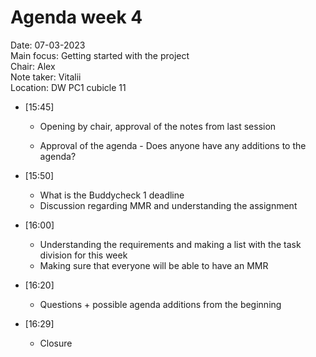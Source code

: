 # Agenda week 4


Date:           07-03-2023  
Main focus:     Getting started with the project  
Chair:          Alex  
Note taker:     Vitalii  
Location:       DW PC1 cubicle 11

- [15:45]
    - Opening by chair, approval of the notes from last session

    - Approval of the agenda - Does anyone have any additions to the agenda?

- [15:50]
    - What is the Buddycheck 1 deadline
    - Discussion regarding MMR and understanding the assignment

- [16:00]
    - Understanding the requirements and making a list with the task division for this week
    - Making sure that everyone will be able to have an MMR 

- [16:20]
    - Questions + possible agenda additions from the beginning

- [16:29]
  - Closure